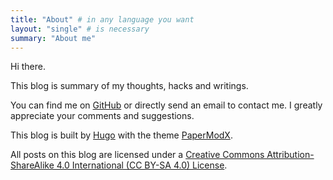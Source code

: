 ```yaml
---
title: "About" # in any language you want
layout: "single" # is necessary
summary: "About me"
---
```


Hi there.

This blog is summary of my thoughts, hacks and writings.

You can find me on [GitHub](https://github.com/Ljhero) or directly send an email to contact me.
I greatly appreciate your comments and suggestions.

This blog is built by [Hugo](https://gohugo.io/) with the theme [PaperModX](https://github.com/reorx/hugo-PaperModX).


All posts on this blog are licensed under a [Creative Commons Attribution-ShareAlike 4.0 International (CC BY-SA 4.0) License](https://creativecommons.org/licenses/by-sa/4.0/deed.en).
